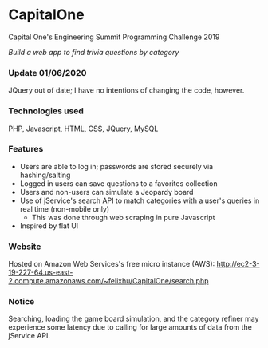 # CapitalOne
Capital One's Engineering Summit Programming Challenge 2019

*Build a web app to find trivia questions by category*

### Update 01/06/2020

JQuery out of date; I have no intentions of changing the code, however.

### Technologies used

PHP, Javascript, HTML, CSS, JQuery, MySQL

### Features

- Users are able to log in; passwords are stored securely via hashing/salting
- Logged in users can save questions to a favorites collection
- Users and non-users can simulate a Jeopardy board
- Use of jService's search API to match categories with a user's queries in real time (non-mobile only)
  - This was done through web scraping in pure Javascript
- Inspired by flat UI

### Website

Hosted on Amazon Web Services's free micro instance (AWS): http://ec2-3-19-227-64.us-east-2.compute.amazonaws.com/~felixhu/CapitalOne/search.php

### Notice

Searching, loading the game board simulation, and the category refiner may experience some latency due to calling for large amounts of data from the jService API.

